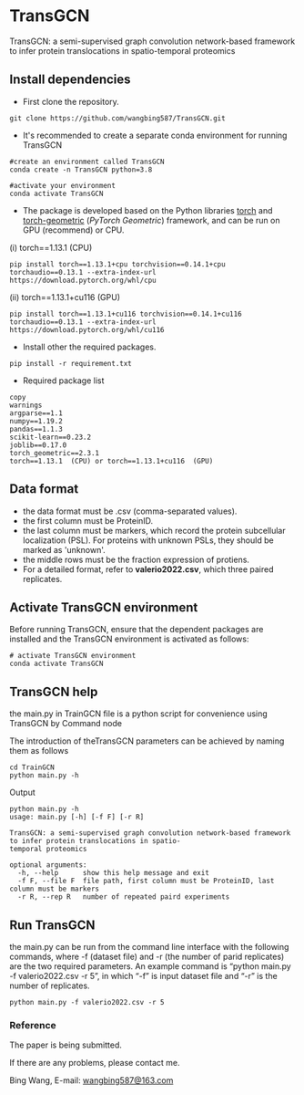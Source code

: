 # TransGCN

TransGCN: a semi-supervised graph convolution network-based framework to infer protein translocations in spatio-temporal proteomics



## Install dependencies



- First clone the repository.

```shell
git clone https://github.com/wangbing587/TransGCN.git
```



- It's recommended to create a separate conda environment for running TransGCN

```shell
#create an environment called TransGCN
conda create -n TransGCN python=3.8

#activate your environment
conda activate TransGCN
```



- The  package is developed based on the Python libraries [torch](https://pytorch.org/get-started/previous-versions/) and [torch-geometric](https://pypi.org/project/torch-geometric/) (*PyTorch Geometric*) framework, and can be run on GPU (recommend) or CPU.

(i)  torch==1.13.1  (CPU) 

```shell
pip install torch==1.13.1+cpu torchvision==0.14.1+cpu torchaudio==0.13.1 --extra-index-url https://download.pytorch.org/whl/cpu
```

(ii) torch==1.13.1+cu116  (GPU)

```shell
pip install torch==1.13.1+cu116 torchvision==0.14.1+cu116 torchaudio==0.13.1 --extra-index-url https://download.pytorch.org/whl/cu116
```



- Install other the required packages.

```shell
pip install -r requirement.txt
```



- Required package list

```shell
copy
warnings
argparse==1.1
numpy==1.19.2
pandas==1.1.3
scikit-learn==0.23.2
joblib==0.17.0
torch_geometric==2.3.1
torch==1.13.1  (CPU) or torch==1.13.1+cu116  (GPU)
```



## Data  format

- the data format must be .csv (comma-separated values).
- the first column must be ProteinID.
-  the last column must be markers, which record the protein subcellular localization (PSL). For proteins with unknown PSLs, they should be marked as 'unknown'.
- the middle rows must be  the fraction expression of protiens.
- For a detailed format, refer to  **valerio2022.csv**, which three paired replicates.



##  Activate TransGCN environment

Before running TransGCN, ensure that the dependent packages are installed and the TransGCN environment is activated as follows:

```
# activate TransGCN environment
conda activate TransGCN
```



## TransGCN help

the main.py in TrainGCN file is a python script for convenience using TransGCN by Command node

The introduction of theTransGCN parameters can be achieved by naming them as follows

```shell
cd TrainGCN
python main.py -h
```

Output

```shell
python main.py -h
usage: main.py [-h] [-f F] [-r R]

TransGCN: a semi-supervised graph convolution network-based framework to infer protein translocations in spatio-
temporal proteomics

optional arguments:
  -h, --help      show this help message and exit
  -f F, --file F  file path, first column must be ProteinID, last column must be markers
  -r R, --rep R   number of repeated paird experiments
```





## Run TransGCN

the main.py can be run from the command line interface with the following commands, where -f (dataset file) and -r (the number of parid replicates) are the two required parameters. An example command is “python main.py -f valerio2022.csv -r 5”, in which “-f” is input dataset file and “-r” is the number of replicates. 

```shell
python main.py -f valerio2022.csv -r 5
```

### Reference

The paper is being submitted.



If there are any problems, please contact me.

Bing Wang, E-mail: wangbing587@163.com

